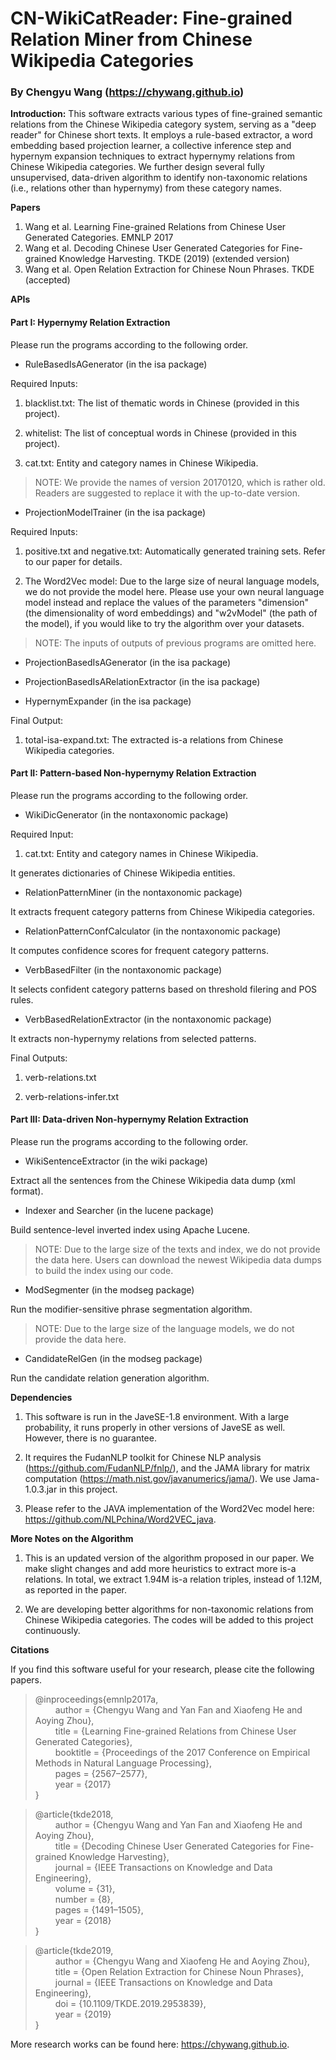 # CN-WikiCatReader: Fine-grained Relation Miner from Chinese Wikipedia Categories

### By Chengyu Wang (https://chywang.github.io)

**Introduction:** This software extracts various types of fine-grained semantic relations from the Chinese Wikipedia category system, serving as a "deep reader" for Chinese short texts. It employs a rule-based extractor, a word embedding based projection learner, a collective inference step and hypernym expansion techniques to extract hypernymy relations from Chinese Wikipedia categories. We further design several fully unsupervised, data-driven algorithm to identify non-taxonomic relations (i.e., relations other than hypernymy) from these category names.

**Papers** 
1. Wang et al. Learning Fine-grained Relations from Chinese User Generated Categories. EMNLP 2017
2. Wang et al. Decoding Chinese User Generated Categories for Fine-grained Knowledge Harvesting. TKDE (2019) (extended version)
3. Wang et al. Open Relation Extraction for Chinese Noun Phrases. TKDE (accepted)


**APIs**

#### Part I: Hypernymy Relation Extraction

Please run the programs according to the following order.

+ RuleBasedIsAGenerator (in the isa package)

Required Inputs:

1. blacklist.txt: The list of thematic words in Chinese (provided in this project).

2. whitelist: The list of conceptual words in Chinese (provided in this project).

3. cat.txt: Entity and category names in Chinese Wikipedia.

> NOTE: We provide the names of version 20170120, which is rather old. Readers are suggested to replace it with the up-to-date version.

+ ProjectionModelTrainer (in the isa package)

Required Inputs:

1. positive.txt and negative.txt: Automatically generated training sets. Refer to our paper for details.

2. The Word2Vec model: Due to the large size of neural language models, we do not provide the model here. Please use your own neural language model instead and replace the values of the parameters "dimension" (the dimensionality of word embeddings) and "w2vModel" (the path of the model), if you would like to try the algorithm over your datasets.

> NOTE: The inputs of outputs of previous programs are omitted here.

+ ProjectionBasedIsAGenerator (in the isa package)

+ ProjectionBasedIsARelationExtractor (in the isa package)

+ HypernymExpander (in the isa package)

Final Output:

1. total-isa-expand.txt: The extracted is-a relations from Chinese Wikipedia categories.


#### Part II: Pattern-based Non-hypernymy Relation Extraction

Please run the programs according to the following order.

+ WikiDicGenerator (in the nontaxonomic package)

Required Input:

1. cat.txt: Entity and category names in Chinese Wikipedia.

It generates dictionaries of Chinese Wikipedia entities.

+ RelationPatternMiner (in the nontaxonomic package)

It extracts frequent category patterns from Chinese Wikipedia categories.

+ RelationPatternConfCalculator (in the nontaxonomic package)

It computes confidence scores for frequent category patterns.

+ VerbBasedFilter (in the nontaxonomic package)

It selects confident category patterns based on threshold filering and POS rules.

+ VerbBasedRelationExtractor (in the nontaxonomic package)

It extracts non-hypernymy relations from selected patterns.

Final Outputs:

1. verb-relations.txt

2. verb-relations-infer.txt

#### Part III: Data-driven Non-hypernymy Relation Extraction

Please run the programs according to the following order.

+ WikiSentenceExtractor (in the wiki package)

Extract all the sentences from the Chinese Wikipedia data dump (xml format).

+ Indexer and Searcher (in the lucene package)

Build sentence-level inverted index using Apache Lucene.

>NOTE: Due to the large size of the texts and index, we do not provide the data here. Users can download the newest Wikipedia data dumps to build the index using our code.

+ ModSegmenter (in the modseg package)

Run the modifier-sensitive phrase segmentation algorithm. 

>NOTE: Due to the large size of the language models, we do not provide the data here.

+ CandidateRelGen (in the modseg package)

Run the candidate relation generation algorithm. 


**Dependencies**

1. This software is run in the JaveSE-1.8 environment. With a large probability, it runs properly in other versions of JaveSE as well. However, there is no guarantee.

2. It requires the FudanNLP toolkit for Chinese NLP analysis (https://github.com/FudanNLP/fnlp/), and the JAMA library for matrix computation (https://math.nist.gov/javanumerics/jama/). We use Jama-1.0.3.jar in this project.

3. Please refer to the JAVA implementation of the Word2Vec model here: https://github.com/NLPchina/Word2VEC_java.


**More Notes on the Algorithm** 

1. This is an updated version of the algorithm proposed in our paper. We make slight changes and add more heuristics to extract more is-a relations. In total, we extract 1.94M is-a relation triples, instead of 1.12M, as reported in the paper.

2. We are developing better algorithms for non-taxonomic relations from Chinese Wikipedia categories. The codes will be added to this project continuously.

**Citations**

If you find this software useful for your research, please cite the following papers.

> @inproceedings{emnlp2017a,<br/>
&emsp;&emsp; author    = {Chengyu Wang and Yan Fan and Xiaofeng He and Aoying Zhou},<br/>
&emsp;&emsp; title     = {Learning Fine-grained Relations from Chinese User Generated Categories},<br/>
&emsp;&emsp; booktitle = {Proceedings of the 2017 Conference on Empirical Methods in Natural Language Processing},<br/>
&emsp;&emsp; pages     = {2567–2577},<br/>
&emsp;&emsp; year      = {2017}<br/>
}

> @article{tkde2018,<br/>
&emsp;&emsp; author    = {Chengyu Wang and Yan Fan and Xiaofeng He and Aoying Zhou},<br/>
&emsp;&emsp; title     = {Decoding Chinese User Generated Categories for Fine-grained Knowledge Harvesting},<br/>
&emsp;&emsp; journal   = {IEEE Transactions on Knowledge and Data Engineering},<br/>
&emsp;&emsp; volume    = {31},<br/>
&emsp;&emsp; number    = {8},<br/>
&emsp;&emsp; pages    = {1491–1505},<br/>
&emsp;&emsp; year      = {2018}<br/>
}

> @article{tkde2019,<br/>
&emsp;&emsp; author    = {Chengyu Wang and Xiaofeng He and Aoying Zhou},<br/>
&emsp;&emsp; title     = {Open Relation Extraction for Chinese Noun Phrases},<br/>
&emsp;&emsp; journal   = {IEEE Transactions on Knowledge and Data Engineering},<br/>
&emsp;&emsp; doi     = {10.1109/TKDE.2019.2953839},<br/>
&emsp;&emsp; year      = {2019}<br/>
}

More research works can be found here: https://chywang.github.io.


